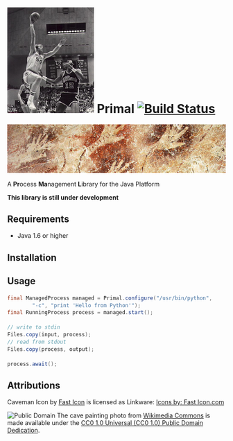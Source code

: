 # ![Caveman icon](icon.png) Primal [![Build Status](https://travis-ci.org/whiskeysierra/primal.png?branch=master)](http://travis-ci.org/whiskeysierra/primal)

![Cave painting](cover.png)

A **Pr**ocess **Ma**nagement **L**ibrary for the Java Platform

**This library is still under development**

## Requirements

- Java 1.6 or higher

## Installation

## Usage

```java
final ManagedProcess managed = Primal.configure("/usr/bin/python", 
        "-c", "print 'Hello from Python'");
final RunningProcess process = managed.start();

// write to stdin
Files.copy(input, process);
// read from stdout
Files.copy(process, output);

process.await();
```

## Attributions
Caveman Icon by [Fast Icon](http://www.iconarchive.com/show/dino-icons-by-fasticon/Caveman-rock-2-icon.html) 
is licensed as Linkware: [Icons by: Fast Icon.com](http://www.fasticon.com/)

![Public Domain](http://i.creativecommons.org/p/mark/1.0/80x15.png)
The cave painting photo from [Wikimedia Commons](https://en.wikipedia.org/wiki/File:GuaTewet_tree_of_life-LHFage.jpg) is made
available under the
[CC0 1.0 Universal (CC0 1.0) Public Domain Dedication](https://creativecommons.org/publicdomain/zero/1.0/deed.en).


